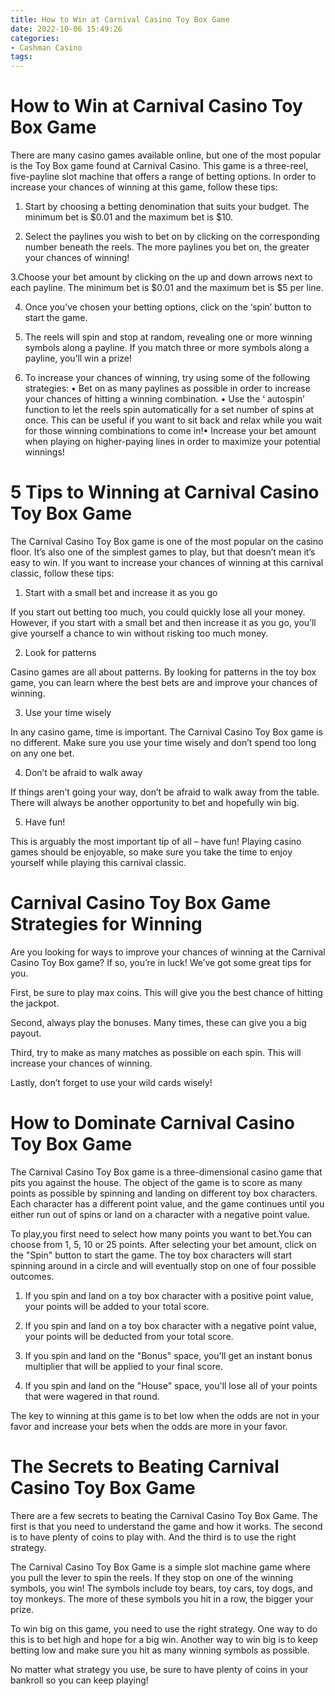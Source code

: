 ```yaml
---
title: How to Win at Carnival Casino Toy Box Game
date: 2022-10-06 15:49:26
categories:
- Cashman Casino
tags:
---
```



#  How to Win at Carnival Casino Toy Box Game

There are many casino games available online, but one of the most popular is the Toy Box game found at Carnival Casino. This game is a three-reel, five-payline slot machine that offers a range of betting options. In order to increase your chances of winning at this game, follow these tips:

1. Start by choosing a betting denomination that suits your budget. The minimum bet is $0.01 and the maximum bet is $10.

2. Select the paylines you wish to bet on by clicking on the corresponding number beneath the reels. The more paylines you bet on, the greater your chances of winning!

3.Choose your bet amount by clicking on the up and down arrows next to each payline. The minimum bet is $0.01 and the maximum bet is $5 per line.

4. Once you’ve chosen your betting options, click on the ‘spin’ button to start the game.

5. The reels will spin and stop at random, revealing one or more winning symbols along a payline. If you match three or more symbols along a payline, you’ll win a prize!

6. To increase your chances of winning, try using some of the following strategies:
• Bet on as many paylines as possible in order to increase your chances of hitting a winning combination.
• Use the ‘ autospin’ function to let the reels spin automatically for a set number of spins at once. This can be useful if you want to sit back and relax while you wait for those winning combinations to come in!• Increase your bet amount when playing on higher-paying lines in order to maximize your potential winnings!

#  5 Tips to Winning at Carnival Casino Toy Box Game

The Carnival Casino Toy Box game is one of the most popular on the casino floor. It’s also one of the simplest games to play, but that doesn’t mean it’s easy to win. If you want to increase your chances of winning at this carnival classic, follow these tips:

1. Start with a small bet and increase it as you go

If you start out betting too much, you could quickly lose all your money. However, if you start with a small bet and then increase it as you go, you’ll give yourself a chance to win without risking too much money.

2. Look for patterns

Casino games are all about patterns. By looking for patterns in the toy box game, you can learn where the best bets are and improve your chances of winning.

3. Use your time wisely

In any casino game, time is important. The Carnival Casino Toy Box game is no different. Make sure you use your time wisely and don’t spend too long on any one bet.

4. Don’t be afraid to walk away

If things aren’t going your way, don’t be afraid to walk away from the table. There will always be another opportunity to bet and hopefully win big.

5. Have fun!

This is arguably the most important tip of all – have fun! Playing casino games should be enjoyable, so make sure you take the time to enjoy yourself while playing this carnival classic.

#  Carnival Casino Toy Box Game Strategies for Winning

Are you looking for ways to improve your chances of winning at the Carnival Casino Toy Box game? If so, you’re in luck! We’ve got some great tips for you.

First, be sure to play max coins. This will give you the best chance of hitting the jackpot.

Second, always play the bonuses. Many times, these can give you a big payout.

Third, try to make as many matches as possible on each spin. This will increase your chances of winning.

Lastly, don’t forget to use your wild cards wisely!

#  How to Dominate Carnival Casino Toy Box Game

The Carnival Casino Toy Box game is a three-dimensional casino game that pits you against the house. The object of the game is to score as many points as possible by spinning and landing on different toy box characters. Each character has a different point value, and the game continues until you either run out of spins or land on a character with a negative point value.

To play,you first need to select how many points you want to bet.You can choose from 1, 5, 10 or 25 points. After selecting your bet amount, click on the "Spin" button to start the game. The toy box characters will start spinning around in a circle and will eventually stop on one of four possible outcomes.

1) If you spin and land on a toy box character with a positive point value, your points will be added to your total score.

2) If you spin and land on a toy box character with a negative point value, your points will be deducted from your total score.

3) If you spin and land on the "Bonus" space, you'll get an instant bonus multiplier that will be applied to your final score.

4) If you spin and land on the "House" space, you'll lose all of your points that were wagered in that round.

The key to winning at this game is to bet low when the odds are not in your favor and increase your bets when the odds are more in your favor.

#  The Secrets to Beating Carnival Casino Toy Box Game

There are a few secrets to beating the Carnival Casino Toy Box Game. The first is that you need to understand the game and how it works. The second is to have plenty of coins to play with. And the third is to use the right strategy.

The Carnival Casino Toy Box Game is a simple slot machine game where you pull the lever to spin the reels. If they stop on one of the winning symbols, you win! The symbols include toy bears, toy cars, toy dogs, and toy monkeys. The more of these symbols you hit in a row, the bigger your prize.

To win big on this game, you need to use the right strategy. One way to do this is to bet high and hope for a big win. Another way to win big is to keep betting low and make sure you hit as many winning symbols as possible.

No matter what strategy you use, be sure to have plenty of coins in your bankroll so you can keep playing!